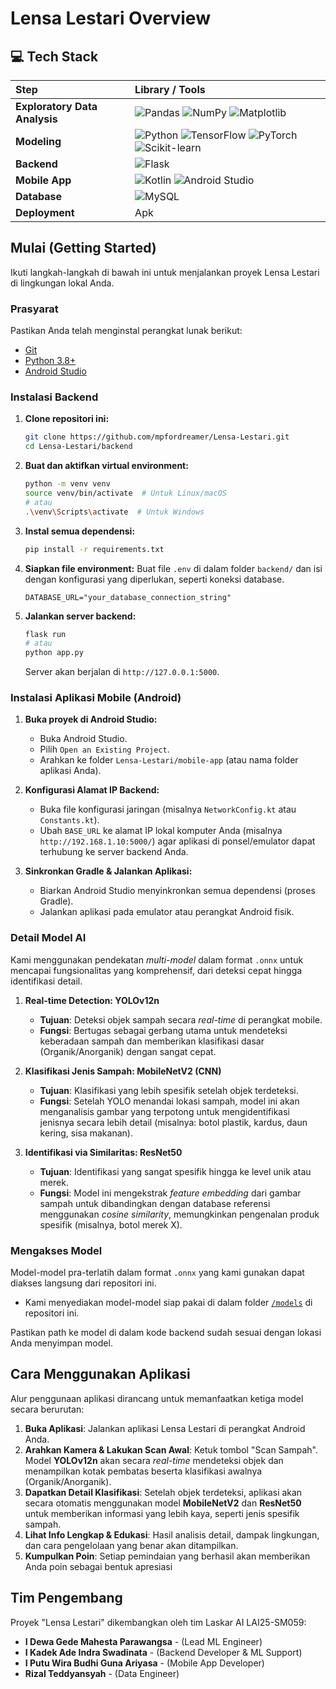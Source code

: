 # Lensa Lestari Overview

## 💻 Tech Stack

| Step | Library / Tools |
| :--- | :--- |
| **Exploratory Data Analysis** | ![Pandas](https://img.shields.io/badge/pandas-%235E55D3.svg?style=for-the-badge&logo=pandas&logoColor=white) ![NumPy](https://img.shields.io/badge/numpy-%234D77CF.svg?style=for-the-badge&logo=numpy&logoColor=white) ![Matplotlib](https://img.shields.io/badge/Matplotlib-%23ffffff.svg?style=for-the-badge&logo=Matplotlib&logoColor=black) |
| **Modeling** | ![Python](https://img.shields.io/badge/python-3670A0?style=for-the-badge&logo=python&logoColor=ffdd54) ![TensorFlow](https://img.shields.io/badge/TensorFlow-%23FF6F00.svg?style=for-the-badge&logo=TensorFlow&logoColor=white) ![PyTorch](https://img.shields.io/badge/PyTorch-%23EE4C2C.svg?style=for-the-badge&logo=PyTorch&logoColor=white) ![Scikit-learn](https://img.shields.io/badge/scikit--learn-%23F7931E.svg?style=for-the-badge&logo=scikit-learn&logoColor=white) |
| **Backend** | ![Flask](https://img.shields.io/badge/flask-%23000.svg?style=for-the-badge&logo=flask&logoColor=white) |
| **Mobile App** | ![Kotlin](https://img.shields.io/badge/kotlin-%237F52FF.svg?style=for-the-badge&logo=kotlin&logoColor=white) ![Android Studio](https://img.shields.io/badge/Android%20Studio-3DDC84.svg?style=for-the-badge&logo=android-studio&logoColor=white) |
| **Database** | ![MySQL](https://img.shields.io/badge/mysql-%234479A1.svg?style=for-the-badge&logo=mysql&logoColor=white) |
| **Deployment** | Apk |

##  Mulai (Getting Started)

Ikuti langkah-langkah di bawah ini untuk menjalankan proyek Lensa Lestari di lingkungan lokal Anda.

### Prasyarat

Pastikan Anda telah menginstal perangkat lunak berikut:
- [Git](https://git-scm.com/)
- [Python 3.8+](https://www.python.org/)
- [Android Studio](https://developer.android.com/studio)

### Instalasi Backend

1.  **Clone repositori ini:**
    ```bash
    git clone https://github.com/mpfordreamer/Lensa-Lestari.git
    cd Lensa-Lestari/backend
    ```

2.  **Buat dan aktifkan virtual environment:**
    ```bash
    python -m venv venv
    source venv/bin/activate  # Untuk Linux/macOS
    # atau
    .\venv\Scripts\activate  # Untuk Windows
    ```

3.  **Instal semua dependensi:**
    ```bash
    pip install -r requirements.txt
    ```

4.  **Siapkan file environment:**
    Buat file `.env` di dalam folder `backend/` dan isi dengan konfigurasi yang diperlukan, seperti koneksi database.
    ```env
    DATABASE_URL="your_database_connection_string"
    ```

5.  **Jalankan server backend:**
    ```bash
    flask run
    # atau
    python app.py
    ```
    Server akan berjalan di `http://127.0.0.1:5000`.

### Instalasi Aplikasi Mobile (Android)

1.  **Buka proyek di Android Studio:**
    - Buka Android Studio.
    - Pilih `Open an Existing Project`.
    - Arahkan ke folder `Lensa-Lestari/mobile-app` (atau nama folder aplikasi Anda).

2.  **Konfigurasi Alamat IP Backend:**
    - Buka file konfigurasi jaringan (misalnya `NetworkConfig.kt` atau `Constants.kt`).
    - Ubah `BASE_URL` ke alamat IP lokal komputer Anda (misalnya `http://192.168.1.10:5000/`) agar aplikasi di ponsel/emulator dapat terhubung ke server backend Anda.
    
3.  **Sinkronkan Gradle & Jalankan Aplikasi:**
    - Biarkan Android Studio menyinkronkan semua dependensi (proses Gradle).
    - Jalankan aplikasi pada emulator atau perangkat Android fisik.

### Detail Model AI

Kami menggunakan pendekatan *multi-model* dalam format `.onnx` untuk mencapai fungsionalitas yang komprehensif, dari deteksi cepat hingga identifikasi detail.

1.  **Real-time Detection: YOLOv12n**
    - **Tujuan**: Deteksi objek sampah secara *real-time* di perangkat mobile.
    - **Fungsi**: Bertugas sebagai gerbang utama untuk mendeteksi keberadaan sampah dan memberikan klasifikasi dasar (Organik/Anorganik) dengan sangat cepat.

2.  **Klasifikasi Jenis Sampah: MobileNetV2 (CNN)**
    - **Tujuan**: Klasifikasi yang lebih spesifik setelah objek terdeteksi.
    - **Fungsi**: Setelah YOLO menandai lokasi sampah, model ini akan menganalisis gambar yang terpotong untuk mengidentifikasi jenisnya secara lebih detail (misalnya: botol plastik, kardus, daun kering, sisa makanan).

3.  **Identifikasi via Similaritas: ResNet50**
    - **Tujuan**: Identifikasi yang sangat spesifik hingga ke level unik atau merek.
    - **Fungsi**: Model ini mengekstrak *feature embedding* dari gambar sampah untuk dibandingkan dengan database referensi menggunakan *cosine similarity*, memungkinkan pengenalan produk spesifik (misalnya, botol merek X).

### Mengakses Model

Model-model pra-terlatih dalam format `.onnx` yang kami gunakan dapat diakses langsung dari repositori ini.

-   Kami menyediakan model-model siap pakai di dalam folder [`/models`](https://github.com/mpfordreamer/Lensa-Lestari) di repositori ini.

Pastikan path ke model di dalam kode backend sudah sesuai dengan lokasi Anda menyimpan model.

## Cara Menggunakan Aplikasi

Alur penggunaan aplikasi dirancang untuk memanfaatkan ketiga model secara berurutan:

1.  **Buka Aplikasi**: Jalankan aplikasi Lensa Lestari di perangkat Android Anda.
2.  **Arahkan Kamera & Lakukan Scan Awal**: Ketuk tombol "Scan Sampah". Model **YOLOv12n** akan secara *real-time* mendeteksi objek dan menampilkan kotak pembatas beserta klasifikasi awalnya (Organik/Anorganik).
3.  **Dapatkan Detail Klasifikasi**: Setelah objek terdeteksi, aplikasi akan secara otomatis menggunakan model **MobileNetV2** dan **ResNet50** untuk memberikan informasi yang lebih kaya, seperti jenis spesifik sampah.
4.  **Lihat Info Lengkap & Edukasi**: Hasil analisis detail, dampak lingkungan, dan cara pengelolaan yang benar akan ditampilkan.
5.  **Kumpulkan Poin**: Setiap pemindaian yang berhasil akan memberikan Anda poin sebagai bentuk apresiasi

## Tim Pengembang

Proyek "Lensa Lestari" dikembangkan oleh tim Laskar AI LAI25-SM059:

- **I Dewa Gede Mahesta Parawangsa** - (Lead ML Engineer)
- **I Kadek Ade Indra Swadinata** - (Backend Developer & ML Support)
- **I Putu Wira Budhi Guna Ariyasa** - (Mobile App Developer)
- **Rizal Teddyansyah** - (Data Engineer)
